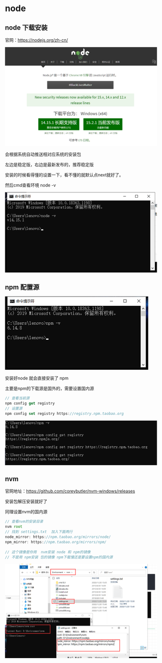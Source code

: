 # node

## node 下载安装

官网：https://nodejs.org/zh-cn/

![image-20201120150101961](ndoe.assets/image-20201120150101961.png)

会根据系统自动推送相对应系统的安装包

左边是稳定版，右边是最新发布的，推荐稳定版

安装的时候看得懂的设置一下，看不懂的就默认点next就好了。

然后cmd查看环境   node -v

![image-20201120150644011](ndoe.assets/image-20201120150644011.png)

## npm 配置源

![image-20201120152712632](ndoe.assets/image-20201120152712632.png)

安装好node 就会直接安装了 npm

主要是npm的下载源是国外的，需要设置国内源

```js
// 查看当前源
npm config get registry
// 设置源
npm config set registry https://registry.npm.taobao.org
```

![image-20201120152949113](ndoe.assets/image-20201120152949113.png)

## nvm

官网地址：https://github.com/coreybutler/nvm-windows/releases

安装包解压安装就好了

同理设置nvm的国内源

```js
// 查看nvm的安装目录
nvm root
// 找到 settings.txt  加入下面两行
node_mirror: https://npm.taobao.org/mirrors/node/
npm_mirror: https://npm.taobao.org/mirrors/npm/

// 这个镜像是你用  nvm安装 node 和 npm的镜像
// 不是用 npm安装 包的镜像 npm下载慢还是要设置npm的国内源
```

![image-20201120155101114](ndoe.assets/image-20201120155101114.png)